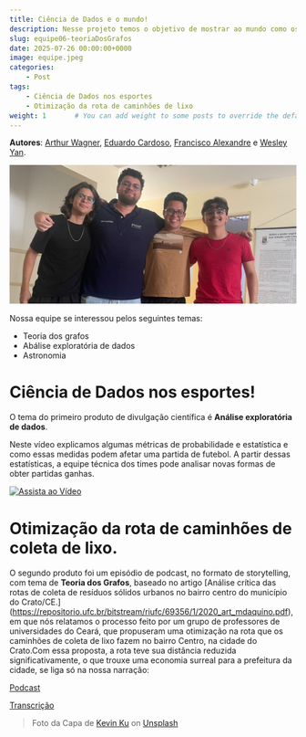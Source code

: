 ```yaml
---
title: Ciência de Dados e o mundo!
description: Nesse projeto temos o objetivo de mostrar ao mundo como os diversos ramos da ciência de dados podem auxiliar em diferentes áreas. Gravamos um vídeo em formato de telejornal falando sobre análise exploratória e análise de dados nos esportes e como isso pode ajudar os times. Ademais, fizemos um episódio de podcast falando sobre teoria dos grafos e otimização e como isso ajudou a prefeitura de uma cidade.
slug: equipe06-teoriaDosGrafos
date: 2025-07-26 00:00:00+0000
image: equipe.jpeg
categories:
    - Post
tags:
    - Ciência de Dados nos esportes
    - Otimização da rota de caminhões de lixo
weight: 1       # You can add weight to some posts to override the default sorting (date descending)
---
```


**Autores**: [Arthur Wagner](https://instagram.com/arthurwgirao_), [Eduardo Cardoso](https://instagram.com/educardooso), [Francisco Alexandre](https://instagram.com/alixaodre) e [Wesley Yan](https://instagram.com/wesleyylg). 

![Integrantes](equipe.jpeg)

Nossa equipe se interessou pelos seguintes temas:

 - Teoria dos grafos
 - Abálise exploratória de dados
 - Astronomia
  
# Ciência de Dados nos esportes!

O tema do primeiro produto de divulgação científica é **Análise exploratória de dados**.

Neste vídeo explicamos algumas métricas de probabilidade e estatística e como essas medidas podem afetar uma partida de futebol. A partir dessas estatísticas, a equipe técnica dos times pode analisar novas formas de obter partidas ganhas.

[![Assista ao Vídeo](https://img.youtube.com/vi/vOY5cZp-N4Q/0.jpg)](https://www.youtube.com/watch?v=vOY5cZp-N4Q)

# Otimização da rota de caminhões de coleta de lixo.
O segundo produto foi um episódio de podcast, no formato de storytelling, com tema de **Teoria dos Grafos**, baseado no artigo [Análise crítica das rotas de coleta de resíduos sólidos urbanos no bairro centro do município do Crato/CE.] (https://repositorio.ufc.br/bitstream/riufc/69356/1/2020_art_mdaquino.pdf), em que nós relatamos o processo feito por um grupo de professores de universidades do Ceará, que propuseram uma otimização na rota que os caminhões de coleta de lixo fazem no bairro Centro, na cidade do Crato.Com essa proposta, a rota teve sua distância reduzida significativamente, o que trouxe uma economia surreal para a prefeitura da cidade, se liga só na nossa narração:

[Podcast](podcast.mpeg)

[Transcrição](transcrição.txt)

> Foto da Capa de [Kevin Ku](https://unsplash.com/@ikukevk) on [Unsplash](https://unsplash.com/)
